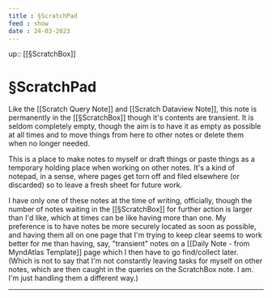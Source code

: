 ```yaml
---
title : §ScratchPad
feed : show
date : 24-03-2023
---
```

up:: [[§ScratchBox]]
# §ScratchPad

Like the [[Scratch Query Note]] and [[Scratch Dataview Note]], this note is permanently in the [[§ScratchBox]] though it's contents are transient. It is seldom completely empty, though the aim is to have it as empty as possible at all times and to move things from here to other notes or delete them when no longer needed.

This is a place to make notes to myself or draft things or paste things as a temporary holding place when working on other notes. It's a kind of notepad, in a sense, where pages get torn off and filed elsewhere (or discarded) so to leave a fresh sheet for future work. 

I have only one of these notes at the time of writing, officially, though the number of notes waiting in the [[§ScratchBox]] for further action is larger than I'd like, which at times can be like having more than one. My preference is to have notes be more securely located as soon as possible, and having them all on one page that I'm trying to keep clear seems to work better for me than having, say, "transient" notes on a [[Daily Note - from MyndAtlas Template]] page which I then have to go find/collect later. (Which is not to say that I'm not constantly leaving tasks for myself on other notes, which are then caught in the queries on the ScratchBox note. I am. I'm just handling them a different way.)

---
